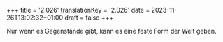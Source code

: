 +++
title = '2.026'
translationKey = '2.026'
date = 2023-11-26T13:02:32+01:00
draft = false
+++

Nur wenn es Gegenstände gibt, kann es eine feste Form der Welt geben.
